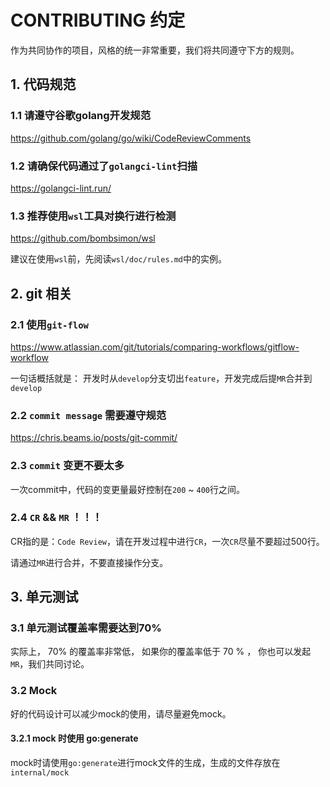 # CONTRIBUTING 约定

作为共同协作的项目，风格的统一非常重要，我们将共同遵守下方的规则。

## 1. 代码规范

### 1.1 请遵守谷歌golang开发规范
https://github.com/golang/go/wiki/CodeReviewComments

### 1.2 请确保代码通过了`golangci-lint`扫描
https://golangci-lint.run/

### 1.3 推荐使用`wsl`工具对换行进行检测
https://github.com/bombsimon/wsl

建议在使用`wsl`前，先阅读`wsl/doc/rules.md`中的实例。

## 2. git 相关

### 2.1 使用`git-flow`
https://www.atlassian.com/git/tutorials/comparing-workflows/gitflow-workflow

一句话概括就是：
开发时从`develop`分支切出`feature`，开发完成后提`MR`合并到`develop`

### 2.2 `commit message` 需要遵守规范
https://chris.beams.io/posts/git-commit/

### 2.3 `commit` 变更不要太多
一次commit中，代码的变更量最好控制在`200` ~ `400`行之间。

### 2.4 `CR` && `MR` ！！！
CR指的是：`Code Review`，请在开发过程中进行`CR`，一次`CR`尽量不要超过500行。

请通过`MR`进行合并，不要直接操作分支。

## 3. 单元测试

### 3.1 单元测试覆盖率需要达到70%
实际上， 70% 的覆盖率非常低， 如果你的覆盖率低于 70 % ， 你也可以发起`MR`，我们共同讨论。

### 3.2 Mock
好的代码设计可以减少mock的使用，请尽量避免mock。

#### 3.2.1 mock 时使用 go:generate
mock时请使用`go:generate`进行mock文件的生成，生成的文件存放在`internal/mock`
